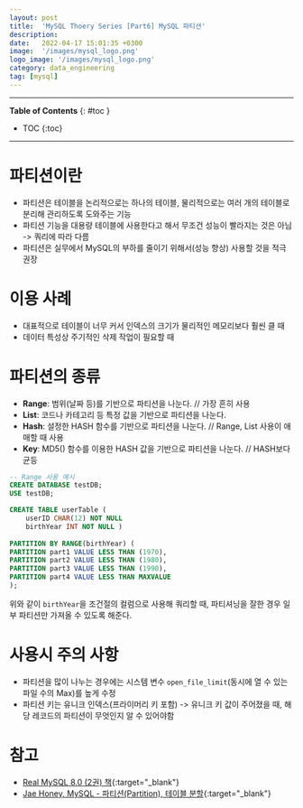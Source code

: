 ```yaml
---
layout: post
title:  'MySQL Thoery Series [Part6] MySQL 파티션'
description: 
date:   2022-04-17 15:01:35 +0300
image:  '/images/mysql_logo.png'
logo_image: '/images/mysql_logo.png'
category: data_engineering
tag: [mysql]
---
```


---
**Table of Contents**
{: #toc }
*  TOC
{:toc}

---

# 파티션이란

- 파티션은 테이블을 논리적으로는 하나의 테이블, 물리적으로는 여러 개의 테이블로 분리해 관리하도록 도와주는 기능
- 파티션 기능을 대용량 테이블에 사용한다고 해서 무조건 성능이 빨라지는 것은 아님 -> 쿼리에 따라 다름
- 파티션은 실무에서 MySQL의 부하를 줄이기 위해서(성능 향상) 사용할 것을 적극 권장

# 이용 사례

- 대표적으로 테이블이 너무 커서 인덱스의 크기가 물리적인 메모리보다 훨씬 클 때
- 데이터 특성상 주기적인 삭제 작업이 필요할 때

# 파티션의 종류

- **Range**: 범위(날짜 등)를 기반으로 파티션을 나눈다. // 가장 흔히 사용
- **List**: 코드나 카테고리 등 특정 값을 기반으로 파티션을 나눈다. 
- **Hash**: 설정한 HASH 함수를 기반으로 파티션을 나눈다. // Range, List 사용이 애매할 때 사용
- **Key**: MD5() 함수를 이용한 HASH 값을 기반으로 파티션을 나눈다. // HASH보다 균등

```sql
-- Range 사용 예시
CREATE DATABASE testDB;
USE testDB;

CREATE TABLE userTable (
    userID CHAR(12) NOT NULL
    birthYear INT NOT NULL )
    
PARTITION BY RANGE(birthYear) (
PARTITION part1 VALUE LESS THAN (1970),
PARTITION part2 VALUE LESS THAN (1980),
PARTITION part3 VALUE LESS THAN (1990),
PARTITION part4 VALUE LESS THAN MAXVALUE
);
```

위와 같이 `birthYear`을 조건절의 컬럼으로 사용해 쿼리할 때, 파티셔닝을 잘한 경우 일부 파티션만 가져올 수 있도록 해준다.  

# 사용시 주의 사항

- 파티션을 많이 나누는 경우에는 시스템 변수 `open_file_limit`(동시에 열 수 있는 파일 수의 Max)를 높게 수정
- 파티션 키는 유니크 인덱스(프라이머리 키 포함) -> 유니크 키 값이 주어졌을 때, 해당 레코드의 파티션이 무엇인지 알 수 있어야함

# 참고
- [Real MySQL 8.0 (2권) 책](http://www.kyobobook.co.kr/product/detailViewKor.laf?mallGb=KOR&ejkGb=KOR&barcode=9791158392727&orderClick=JGJ){:target="_blank"}
- [Jae Honey, MySQL - 파티션(Partition), 테이블 분할](https://jaehoney.tistory.com/62){:target="_blank"}
